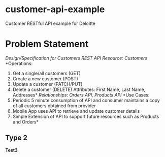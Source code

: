# customer-api-example
Customer RESTful API example for Deloitte

# Problem Statement

*Design/Specification for Customers REST API*
*Resource: Customers*
*Operations: 
1. Get a single/all customers (GET) 
2. Create a new customer (POST) 
3. Update a customer (PATCH/PUT) 
4. Delete a customer (DELETE) Attributes: First Name, Last Name, Addresses*
*Relationships: Orders API, Products API*
*Use Cases: 
1. Periodic 5 minute consumption of API and consumer maintains a copy of all customers obtained from provider 
2. Mobile App uses API to retrieve and update customer details 
3. Simple Extension of API to support future resources such as Products and Orders* 

## Type 2

**Test3**
